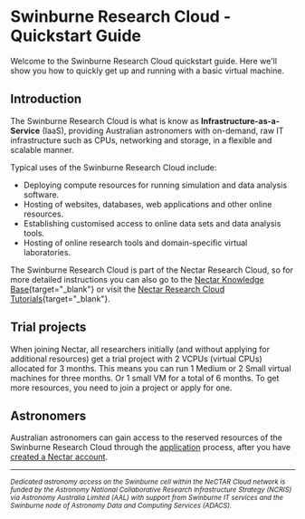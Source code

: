 # Swinburne Research Cloud - Quickstart Guide

Welcome to the Swinburne Research Cloud quickstart guide. Here we'll show you how to quickly get up and running with a basic virtual machine.

## Introduction
The Swinburne Research Cloud is what is know as **Infrastructure-as-a-Service** (IaaS), providing Australian astronomers with on-demand, raw IT infrastructure such as CPUs, networking and storage, in a flexible and scalable manner.

Typical uses of the Swinburne Research Cloud include:

- Deploying compute resources for running simulation and data analysis software.
- Hosting of websites, databases, web applications and other online resources.
- Establishing customised access to online data sets and data analysis tools.
- Hosting of online research tools and domain-specific virtual laboratories.

The Swinburne Research Cloud is part of the Nectar Research Cloud, so for more detailed instructions you can also go to the [Nectar Knowledge Base](https://support.ehelp.edu.au/support/solutions){target="_blank"}
or visit the
[Nectar Research Cloud Tutorials](https://tutorials.rc.nectar.org.au/){target="_blank"}.

## Trial projects
When joining Nectar, all researchers initially (and without applying for additional resources) get a trial project with 2 VCPUs (virtual CPUs) allocated for 3 months.
This means you can run 1 Medium or 2 Small virtual machines for three months. Or 1 small VM for a total of 6 months.
To get more resources, you need to join a project or apply for one.

## Astronomers
Australian astronomers can gain access to the reserved resources of the Swinburne Research Cloud through the [application](astronomy.md#applications) process, after you have [created a Nectar account](getting-started.md#log-in-create-account).

---

<sub><i>Dedicated astronomy access on the Swinburne cell within the NeCTAR Cloud network is funded by the Astronomy National Collaborative Research Infrastructure Strategy (NCRIS) via Astronomy Australia Limited (AAL) with support from Swinburne IT services and the Swinburne node of Astronomy Data and Computing Services (ADACS).</i></sub>
